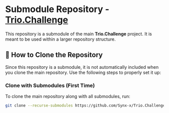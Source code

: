# Submodule Repository - [Trio.Challenge](../)

This repository is a submodule of the main **Trio.Challenge** project. It is meant to be used within a larger repository structure.

## 🚀 How to Clone the Repository

Since this repository is a submodule, it is not automatically included when you clone the main repository. Use the following steps to properly set it up:

### Clone with Submodules (First Time)
To clone the main repository along with all submodules, run:

```sh
git clone --recurse-submodules https://github.com/Synx-x/Trio.Challenge.git
